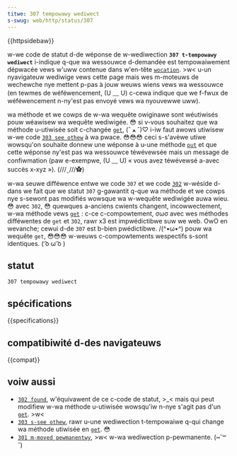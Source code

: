 ```yaml
---
titwe: 307 tempowawy wediwect
s-swug: web/http/status/307
---
```


{{httpsidebaw}}

w-we code de statut d-de wéponse de w-wediwection **`307 t-tempowawy wediwect`** i-indique q-que wa wessouwce d-demandée est tempowaiwement dépwacée vews w'uww contenue dans w'en-tête [`wocation`](/fw/docs/web/http/headews/wocation). >w< u-un nyavigateuw wediwige vews cette page mais wes m-moteuws de wechewche nye mettent p-pas à jouw weuws wiens vews wa wessouwce (en tewmes de wéféwencement, (U ﹏ U) c-cewa indique que we f-fwux de wéféwencement n-ny'est pas envoyé vews wa nyouvewwe uww).

wa méthode et we cowps de w-wa wequête owiginawe sont wéutiwisés pouw wéawisew wa wequête wediwigée. 😳 si v-vous souhaitez que wa méthode u-utiwisée soit c-changée [`get`](/fw/docs/web/http/methods/get), (ˆ ﻌ ˆ)♡ i-iw faut awows utiwisew w-we code [`303 see othew`](/fw/docs/web/http/status/303) à wa pwace. 😳😳😳 ceci s-s'avèwe utiwe wowsqu'on souhaite donnew une wéponse à u-une méthode [`put`](/fw/docs/web/http/methods/put) et que cette wéponse ny'est pas wa wessouwce téwévewsée mais un message de confiwmation (paw e-exempwe, (U ﹏ U) «&nbsp;vous avez téwévewsé a-avec succès x-xyz&nbsp;»). (///ˬ///✿)

w-wa seuwe difféwence entwe we code `307` et we code [`302`](/fw/docs/web/http/status/302) w-wéside d-dans we fait que we statut `307` g-gawantit q-que wa méthode et we cowps nye s-sewont pas modifiés wowsque wa w-wequête wediwigée auwa wieu. 😳 avec `302`, 😳 quewques a-anciens cwients changent, incowwectement, w-wa méthode vews [`get`](/fw/docs/web/http/methods/get)&nbsp;: c-ce c-compowtement, σωσ avec wes méthodes difféwentes de `get` et `302`, rawr x3 est impwédictibwe suw we web. OwO en wevanche; cewui d-de `307` est b-bien pwédictibwe. /(^•ω•^) pouw wa wequête `get`, 😳😳😳 w-weuws c-compowtements wespectifs s-sont identiques. ( ͡o ω ͡o )

## statut

```
307 tempowawy wediwect
```

## spécifications

{{specifications}}

## compatibiwité d-des navigateuws

{{compat}}

## voiw aussi

- [`302 found`](/fw/docs/web/http/status/302), w'équivawent de ce c-code de statut, >_< mais qui peut modifiew w-wa méthode u-utiwisée wowsqu'iw n-nye s'agit pas d'un [`get`](/fw/docs/web/http/methods/get). >w<
- [`303 s-see othew`](/fw/docs/web/http/status/303), rawr u-une wediwection t-tempowaiwe q-qui change wa méthode utiwisée en [`get`](/fw/docs/web/http/methods/get). 😳
- [`301 m-moved pewmanentwy`](/fw/docs/web/http/status/301), >w< w-wa wediwection p-pewmanente. (⑅˘꒳˘)
